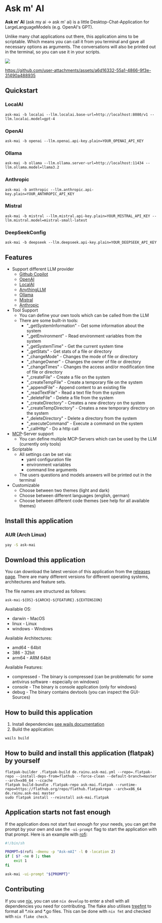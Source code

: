 # Ask m' AI

**Ask m' AI** (ask my ai -> ask m' ai) is a little Desktop-Chat-Application for LargeLanguageModels (e.g. OpenAI's GPT).

Unlike many chat applications out there, this application aims to be scriptable. 
Which means you can call it from you terminal and gave all necessary options as arguments. 
The conversations will also be printed out in the terminal, so you can use it in your scripts. 

![](demo.png)

https://github.com/user-attachments/assets/a6d16332-55a1-4866-9f3e-31490a488935

## Quickstart

### LocalAI

```shell
ask-mai -b localai --llm.localai.base-url=http://localhost:8080/v1 --llm.localai.model=gpt-4
```

### OpenAI

```shell
ask-mai -b openai --llm.openai.api-key.plain=YOUR_OPENAI_API_KEY
```

### Ollama

```shell
ask-mai -b ollama --llm.ollama.server-url=http://localhost:11434 --llm.ollama.model=llama3.2
```

### Anthropic

```shell
ask-mai -b anthropic --llm.anthropic.api-key.plain=YOUR_ANTHROPIC_API_KEY
```

### Mistral

```shell
ask-mai -b mistral --llm.mistral.api-key.plain=YOUR_MISTRAL_API_KEY --llm.mistral.model=mistral-small-latest
```

### DeepSeekConfig

```shell
ask-mai -b deepseek --llm.deepseek.api-key.plain=YOUR_DEEPSEEK_API_KEY
```

## Features

* Support different LLM provider
  * [Github Copilot](https://github.com/features/copilot)
  * [OpenAI](https://openai.com)
  * [LocalAI](https://localai.io/)
  * [AnythingLLM](https://anythingllm.com/)
  * [Ollama](https://ollama.com/)
  * [Mistral](https://mistral.ai/)
  * [Anthropic](https://www.anthropic.com/)
* Tool Support
  * You can define your own tools which can be called from the LLM
  * There are some built-in tools:
    * "_getSystemInformation" - Get some information about the system
    * "_getEnvironment" - Read environment variables from the system
    * "_getSystemTime" - Get the current system time
    * "_getStats" - Get stats of a file or directory
    * "_changeMode" - Changes the mode of file or directory
    * "_changeOwner" - Changes the owner of file or directory
    * "_changeTimes" - Changes the access and/or modification time of file or directory
    * "_createFile" - Create a file on the system
    * "_createTempFile" - Create a temporary file on the system
    * "_appendFile" - Append content to an existing file
    * "_readTextFile" - Read a text file from the system
    * "_deleteFile" - Delete a file from the system
    * "_createDirectory" - Creates a new directory on the system
    * "_createTempDirectory" - Creates a new temporary directory on the system
    * "_deleteDirectory" - Delete a directory from the system
    * "_executeCommand" - Execute a command on the system
    * "_callHttp" - Do a http call
* [MCP](https://www.anthropic.com/news/model-context-protocol)-Server support
  * You can define multiple MCP-Servers which can be used by the LLM (currently only tools)
* Scriptable
  * All settings can be set via:
    * yaml configuration file 
    * environment variables
    * command line arguments
  * The users questions and models answers will be printed out in the terminal
* Customizable
  * Choose between two themes (light and dark)
  * Choose between different languages (english, german)
  * Choose between different code themes (see help for all available themes)

## Install this application

### AUR (Arch Linux)

```bash
yay -S ask-mai
```

## Download this application

You can download the latest version of this application from the [releases page](https://github.com/rainu/ask-mai/releases).
There are many different versions for different operating systems, architectures and feature sets.

The file names are structured as follows:
```
ask-mai-${OS}-${ARCH}-${FEATURE}.${EXTENSION}
```

Available OS:
* darwin - MacOS
* linux - Linux
* windows - Windows

Available Architectures:
* amd64 - 64bit
* 386 - 32bit
* arm64 - ARM 64bit

Available Features:
* compressed - The binary is compressed (can be problematic for some antivirus software - especially on windows)
* console - The binary is console application (only for windows)
* debug - The binary contains devtools (you can inspect the GUI-Sources)

## How to build this application

1. Install dependencies [see wails documentation](https://wails.io/docs/gettingstarted/installation)
2. Build the application:
```sh
wails build
```

## How to build and install this application (flatpak) by yourself

```
flatpak-builder .flatpak-build de.rainu.ask-mai.yml --repo=.flatpak-repo --install-deps-from=flathub --force-clean --default-branch=master --arch=x86_64 --ccache
flatpak build-bundle .flatpak-repo ask-mai.flatpak --runtime-repo=https://flathub.org/repo/flathub.flatpakrepo --arch=x86_64 de.rainu.ask-mai master
sudo flatpak install --reinstall ask-mai.flatpak
```

## Application starts not fast enough

If the application does not start fast enough for your needs, you can get the prompt by your own and use the `-ui-prompt` flag to start the application with that prompt. 
Here is an example with [rofi](https://github.com/davatorium/rofi):

```sh
#!/bin/sh

PROMPT=$(rofi -dmenu -p "Ask-mAI" -l 0 -location 2)
if [ $? -ne 0 ]; then
    exit 1
fi

ask-mai -ui-prompt "${PROMPT}"
```

## Contributing

If you use [nix](https://nixos.org/), you can use `nix develop` to enter a shell with all dependencies you need for contributing. The flake also utilises [treefmt](https://github.com/numtide/treefmt-nix) to format all *.nix and *.go files. This can be done with `nix fmt` and checked with `nix flake check`.
